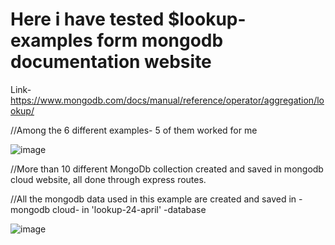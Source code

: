 # Here i have tested $lookup- examples form mongodb documentation website

Link-
https://www.mongodb.com/docs/manual/reference/operator/aggregation/lookup/

//Among the 6 different examples- 5 of them worked for me

![image](https://user-images.githubusercontent.com/118996650/234509196-880835b3-5244-44d4-aea6-5d81dfbd5c3f.png)

//More than 10 different MongoDb collection created and saved in mongodb cloud website,
all done through express routes.

//All the mongodb data used in this example are created and saved in - mongodb cloud- in 'lookup-24-april' -database

![image](https://user-images.githubusercontent.com/118996650/234510032-7110056f-373e-4764-81a8-aead514773d5.png)
